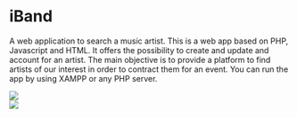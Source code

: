 # iBand
A web application to search a music artist.
This is a web app based on PHP, Javascript and HTML. It offers the possibility to create and update and account for an artist.
The main objective is to provide a platform to find artists of our interest in order to contract them for an event. 
You can run the app by using XAMPP or any PHP server.

<img src="https://drive.google.com/uc?id=0BzaJRqJTRouFcnA0ZVY3Ml93Z2M"/>
<br>
<img src="https://drive.google.com/uc?id=0BzaJRqJTRouFbWVkZk1pcWkycG8"/>

